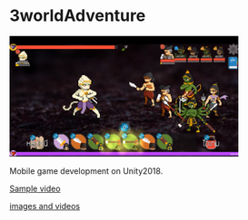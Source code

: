 # 3worldAdventure

<img src="images/demo.PNG" alt="hi" class="inline" width="80%"/><br>

Mobile game development on Unity2018.

<a href="https://www.youtube.com/watch?v=ZcAhsHYL_os&feature=youtu.be">Sample video</a>

<a href="https://www.instagram.com/explore/tags/3%E0%B8%A0%E0%B8%9Eproject/?hl=th">images and videos</a>
